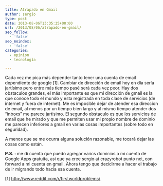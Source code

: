 ```yaml
---
title: Atrapado en Gmail
author: sergio
type: post
date: 2013-08-06T13:35:25+00:00
url: /2013/08/06/atrapado-en-gmail/
seo_follow:
  - 'false'
seo_noindex:
  - 'false'
categories:
  - opinion
  - tecnología

---
```

Cada vez me pica más depender tanto tener una cuenta de email dependiente de google [1]. Cambiar de dirección de email hoy en día sería jartísimo pero entre más tiempo pasé será cada vez peor. Hay dos obstaculos grandes, el más importante es que mi dirección de gmail es la que conoce todo el mundo y esta registrada en toda clase de servicios (de internet y fuera de internet). Me es imposible dejar de atender esa direccion de email, al menos por un tiempo bien largo y al mismo tiempo atender dos &#8220;inboxs&#8221; me parece jartisimo. El segundo obstaculo es que los servicios de email que he mirado y que me permiten usar mi propio nombre de dominio me parecen inferiores a gmail en varias cosas importantes (sobre todo en seguridad).

A menos que se me ocurra alguna solución razonable, me tocará dejar las cosas como están.

**P.S.** : me di cuenta que puedo agregar varios dominios a mi cuenta de Google Apps gratuita, asi que ya cree sergio at crazyrobot punto net, con forward a mi cuenta en gmail. Ahora tengo que decidirme a hacer el trabajo de ir migrando todo hacia esa cuenta.

[1] <http://www.reddit.com/r/firstworldproblems/>

&nbsp;

&nbsp;
